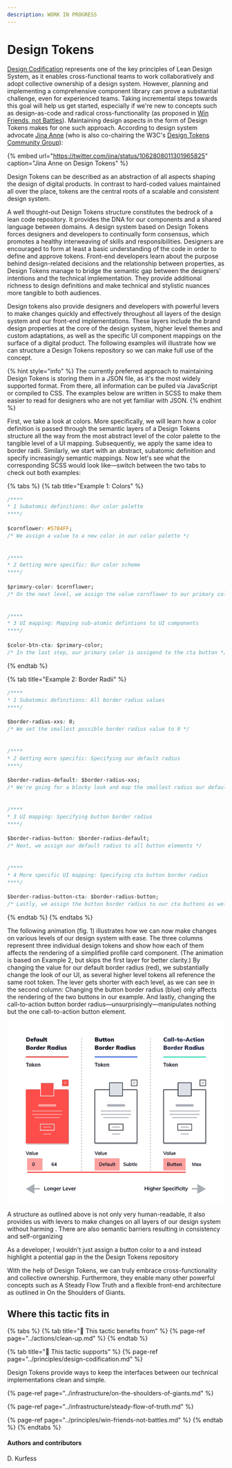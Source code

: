 ```yaml
---
description: WORK IN PROGRESS
---
```


# Design Tokens

[Design Codification](../principles/design-codification.md) represents one of the key principles of Lean Design System, as it enables cross-functional teams to work collaboratively and adopt collective ownership of a design system. However, planning and implementing a comprehensive component library can prove a substantial challenge, even for experienced teams. Taking incremental steps towards this goal will help us get started, especially if we're new to concepts such as design-as-code and radical cross-functionality \(as proposed in [Win Friends, not Battles](../principles/win-friends-not-battles.md)\). Maintaining design aspects in the form of Design Tokens makes for one such approach. According to design system advocate [Jina Anne](https://twitter.com/jina) \(who is also co-chairing the W3C's [Design Tokens Community Group](https://www.w3.org/groups/cg/design-tokens)\):

{% embed url="https://twitter.com/jina/status/1062808011301965825" caption="Jina Anne on Design Tokens" %}

Design Tokens can be described as an abstraction of all aspects shaping the design of digital products. In contrast to hard-coded values maintained all over the place, tokens are the central roots of a scalable and consistent design system.

A well thought-out Design Tokens structure constitutes the bedrock of a lean code repository. It provides the DNA for our components and a shared language between domains. A design system based on Design Tokens forces designers and developers to continually form consensus, which promotes a healthy interweaving of skills and responsibilities. Designers are encouraged to form at least a basic understanding of the code in order to define and approve tokens. Front-end developers learn about the purpose behind design-related decisions and the relationship between properties, as Design Tokens manage to bridge the semantic gap between the designers' intentions and the technical implementation. They provide additional richness to design definitions and make technical and stylistic nuances more tangible to both audiences.

Design tokens also provide designers and developers with powerful levers to make changes quickly and effectively throughout all layers of the design system and our front-end implementations. These layers include the brand design properties at the core of the design system, higher level themes and custom adaptations, as well as the specific UI component mappings on the surface of a digital product. The following examples will illustrate how we can structure a Design Tokens repository so we can make full use of the concept.

{% hint style="info" %}
The currently preferred approach to maintaining Design Tokens is storing them in a JSON file, as it's the most widely supported format. From there, all information can be pulled via JavaScript or compiled to CSS. The examples below are written in SCSS to make them easier to read for designers who are not yet familiar with JSON.
{% endhint %}

First, we take a look at colors. More specifically, we will learn how a color definition is passed through the semantic layers of a Design Tokens structure all the way from the most abstract level of the color palette to the tangible level of a UI mapping. Subsequently, we apply the same idea to border radii. Similarly, we start with an abstract, subatomic definition and specify increasingly semantic mappings. Now let's see what the corresponding SCSS would look like—switch between the two tabs to check out both examples:

{% tabs %}
{% tab title="Example 1: Colors" %}
```css
/****
* 1 Subatomic definitions: Our color palette 
****/

$cornflower: #5784FF; 
/* We assign a value to a new color in our color palette */


/****
* 2 Getting more specific: Our color scheme 
****/

$primary-color: $cornflower;
/* On the next level, we assign the value cornflower to our primary color */


/****
* 3 UI mapping: Mapping sub-atomic defintions to UI components 
****/

$color-btn-cta: $primary-color;
/* In the last step, our primary color is assigend to the cta button */
```
{% endtab %}

{% tab title="Example 2: Border Radii" %}
```css
/****
* 1 Subatomic definitions: All border radius values
****/

$border-radius-xxs: 0; 
/* We set the smallest possible border radius value to 0 */


/****
* 2 Getting more specific: Specifying our default radius
****/

$border-radius-default: $border-radius-xxs;
/* We're going for a blocky look and map the smallest radius our default */


/****
* 3 UI mapping: Specifying button border radius
****/

$border-radius-button: $border-radius-default;
/* Next, we assign our default radius to all button elements */


/****
* 4 More specific UI mapping: Specifying cta button border radius
****/

$border-radius-button-cta: $border-radius-button;
/* Lastly, we assign the button border radius to our cta buttons as well */
```
{% endtab %}
{% endtabs %}

The following animation \(fig. 1\) illustrates how we can now make changes on various levels of our design system with ease. The three columns represent three individual design tokens and show how each of them affects the rendering of a simplified profile card component. \(The animation is based on Example 2, but skips the first layer for better clarity.\) By changing the value for our default border radius \(red\), we substantially change the look of our UI, as several higher level tokens all reference the same root token. The lever gets shorter with each level, as we can see in the second column: Changing the button border radius \(blue\) only affects the rendering of the two buttons in our example. And lastly, changing the call-to-action button border radius—unsurprisingly—manipulates nothing but the one call-to-action button element.

![Fig. 1: Border radius defined on increasingly specific levels](../../.gitbook/assets/anim_tokens_lever.png)

A structure as outlined above is not only very human-readable, it also provides us with levers to make changes on all layers of our design system without harming . There are also semantic barriers resulting in consistency and self-organizing 

As a developer, I wouldn't just assign a button color to a and instead highlight a potential gap in the the Design Tokens repository

With the help of Design Tokens, we can truly embrace cross-functionality and collective ownership. Furthermore, they enable many other powerful concepts such as A Steady Flow Truth and a flexible front-end architecture as outlined in On the Shoulders of Giants. 

## Where this tactic fits in

{% tabs %}
{% tab title="🙏  This tactic benefits from" %}
{% page-ref page="../actions/clean-up.md" %}
{% endtab %}

{% tab title="💪  This tactic supports" %}
{% page-ref page="../principles/design-codification.md" %}



Design Tokens provide ways to keep the interfaces between our technical implementations clean and simple.

{% page-ref page="../infrastructure/on-the-shoulders-of-giants.md" %}

{% page-ref page="../infrastructure/steady-flow-of-truth.md" %}

{% page-ref page="../principles/win-friends-not-battles.md" %}
{% endtab %}
{% endtabs %}

#### Authors and contributors

D. Kurfess

